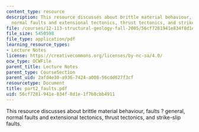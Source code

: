 ```yaml
---
content_type: resource
description: This resource discusses about brittle material behaviour, faults ? general,
  normal faults and extensional tectonics, thrust tectonics, and strike-slip faults.
file: /courses/12-113-structural-geology-fall-2005/56cf7281941e834f8d1e1f7b8cbb4911_part2_faults.pdf
file_size: 5450598
file_type: application/pdf
learning_resource_types:
- Lecture Notes
license: https://creativecommons.org/licenses/by-nc-sa/4.0/
ocw_type: OCWFile
parent_title: Lecture Notes
parent_type: CourseSection
parent_uid: 2afd4e30-a936-7424-a008-56cdd627f3cf
resourcetype: Document
title: part2_faults.pdf
uid: 56cf7281-941e-834f-8d1e-1f7b8cbb4911
---
```

This resource discusses about brittle material behaviour, faults ? general, normal faults and extensional tectonics, thrust tectonics, and strike-slip faults.